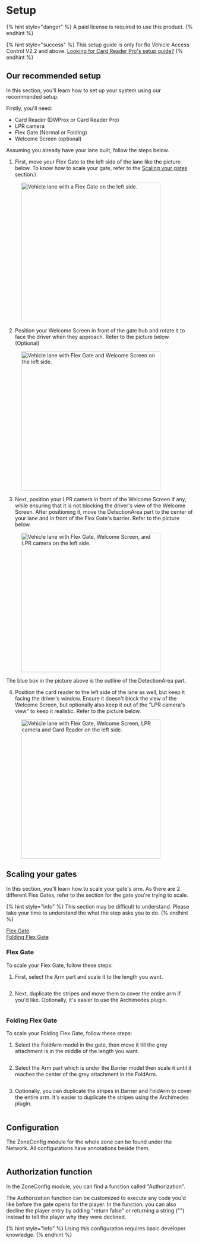 # Setup

{% hint style="danger" %}
A paid license is required to use this product.
{% endhint %}

{% hint style="success" %}
This setup guide is only for flo Vehicle Access Control V2.2 and above. [Looking for Card Reader Pro's setup guide?](setup-crp.md)
{% endhint %}

## Our recommended setup

In this section, you'll learn how to set up your system using our recommended setup.

Firstly, you'll need:

* Card Reader (DWProx or Card Reader Pro)
* LPR camera
* Flex Gate (Normal or Folding)
* Welcome Screen (optional)

Assuming you already have your lane built, follow the steps below.



1. First, move your Flex Gate to the left side of the lane like the picture below. To know how to scale your gate, refer to the [Scaling your gates](setup.md#scaling-your-gates) section.\


<figure><img src="../.gitbook/assets/image (26).png" alt="Vehicle lane with a Flex Gate on the left side." width="375"><figcaption></figcaption></figure>

2. Position your Welcome Screen in front of the gate hub and rotate it to face the driver when they approach. Refer to the picture below. (Optional)

<figure><img src="../.gitbook/assets/image (27).png" alt="Vehicle lane with Flex Gate and Welcome Screen on the left side." width="375"><figcaption></figcaption></figure>

3. Next, position your LPR camera in front of the Welcome Screen if any, while ensuring that it is not blocking the driver's view of the Welcome Screen. After positioning it, move the DetectionArea part to the center of your lane and in front of the Flex Gate's barrier. Refer to the picture below.

<figure><img src="../.gitbook/assets/image (29).png" alt="Vehicle lane with Flex Gate, Welcome Screen, and LPR camera on the left side." width="375"><figcaption></figcaption></figure>

The blue box in the picture above is the outline of the DetectionArea part.

4. Position the card reader to the left side of the lane as well, but keep it facing the driver's window. Ensure it doesn't block the view of the Welcome Screen, but optionally also keep it out of the "LPR camera's view" to keep it realistic. Refer to the picture below.

<figure><img src="../.gitbook/assets/image (31).png" alt="Vehicle lane with Flex Gate, Welcome Screen, LPR camera and Card Reader on the left side." width="375"><figcaption></figcaption></figure>

## Scaling your gates

In this section, you'll learn how to scale your gate's arm. As there are 2 different Flex Gates, refer to the section for the gate you're trying to scale.

{% hint style="info" %}
This section may be difficult to understand. Please take your time to understand the what the step asks you to do.
{% endhint %}

[Flex Gate](setup.md#flex-gate)\
[Folding Flex Gate](setup.md#folding-flex-gate)

### Flex Gate

To scale your Flex Gate, follow these steps:

1. First, select the Arm part and scale it to the length you want.

<figure><img src="../.gitbook/assets/image (32).png" alt=""><figcaption></figcaption></figure>

2. Next, duplicate the stripes and move them to cover the entire arm if you'd like. Optionally, it's easier to use the Archimedes plugin.

<figure><img src="../.gitbook/assets/image (33).png" alt=""><figcaption></figcaption></figure>

### Folding Flex Gate

To scale your Folding Flex Gate, follow these steps:

1. Select the FoldArm model in the gate, then move it till the grey attachment is in the middle of the length you want.

<figure><img src="../.gitbook/assets/image (34).png" alt=""><figcaption></figcaption></figure>

2. Select the Arm part which is under the Barrier model then scale it until it reaches the center of the grey attachment in the FoldArm.

<figure><img src="../.gitbook/assets/image (35).png" alt=""><figcaption></figcaption></figure>

3. Optionally, you can duplicate the stripes in Barrier and FoldArm to cover the entire arm. It's easier to duplicate the stripes using the Archimedes plugin.

<figure><img src="../.gitbook/assets/image (36).png" alt=""><figcaption></figcaption></figure>

## Configuration

The ZoneConfig module for the whole zone can be found under the Network. All configurations have annotations beside them.

<figure><img src="../.gitbook/assets/image (38).png" alt=""><figcaption></figcaption></figure>

## Authorization function

In the ZoneConfig module, you can find a function called "Authorization".

The Authorization function can be customized to execute any code you'd like before the gate opens for the player. In the function, you can also decline the player entry by adding "return false" or returning a string ("") instead to tell the player why they were declined.

{% hint style="info" %}
Using this configuration requires basic developer knowledge.
{% endhint %}
